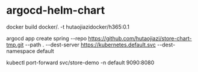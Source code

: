 # argocd-helm-chart

docker build docker/. -t hutaojiazidocker/h365:0.1


argocd app create spring --repo https://github.com/hutaojiazi/store-chart-tmp.git --path . --dest-server https://kubernetes.default.svc --dest-namespace default


kubectl port-forward svc/store-demo -n default 9090:8080
